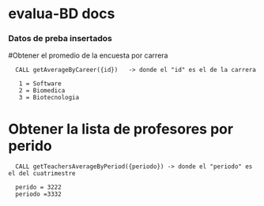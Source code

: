 # evalua-BD docs
### Datos de preba insertados

#Obtener el promedio de la encuesta por carrera

      CALL getAverageByCareer({id})   -> donde el "id" es el de la carrera 

       1 = Software
       2 = Biomedica
       3 = Biotecnologia

    

# Obtener la lista de profesores por perido

      CALL getTeachersAverageByPeriod({periodo}) -> donde el "periodo" es el del cuatrimestre 

      perido = 3222
      periodo =3332

